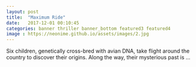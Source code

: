 ```yaml
---
layout: post
title:  "Maximum Ride"
date:   2017-12-01 00:10:45
categories: banner thriller banner_bottom featured3 featured4
image : https://neonime.github.io/assets/images/2.jpg
---
```

Six children, genetically cross-bred with avian DNA, take flight around the country to discover their origins. Along the way, their mysterious past is ...

